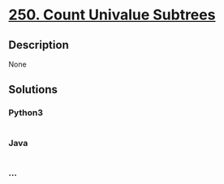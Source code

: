 # [250. Count Univalue Subtrees](https://leetcode.com/problems/count-univalue-subtrees)

## Description
None


## Solutions


<!-- tabs:start -->

### **Python3**

```python

```

### **Java**

```java

```

### **...**
```

```

<!-- tabs:end -->